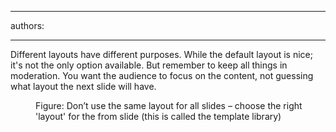 

---
authors:

---




<span class='intro'> 
  <p>Different layouts have different purposes. While the default layout is nice; it's not the only option available. But remember to keep all things in moderation. You want the audience to focus on the content, not guessing what layout the next slide will have. </p>
 </span>


  <dl>
    <dt><img alt="" class="ms-rteCustom-ImageArea" src="/Communication/RulesToBetterPowerpointPresentations/PublishingImages/layout.gif" /> </dt>
    <dd class="ms-rteCustom-FigureNormal">Figure&#58; Don’t use the same layout for all slides – choose the right 'layout' for the from slide (this is called the template library) </dd>
</dl>




